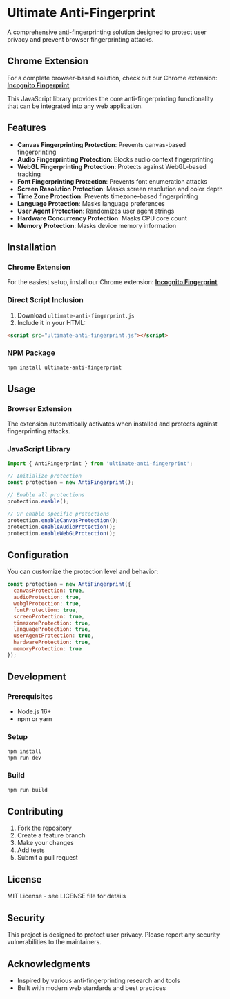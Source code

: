# Ultimate Anti-Fingerprint

A comprehensive anti-fingerprinting solution designed to protect user privacy and prevent browser fingerprinting attacks.

## Chrome Extension

For a complete browser-based solution, check out our Chrome extension: **[Incognito Fingerprint](https://github.com/lulavc/incognito-fingerprint)**

This JavaScript library provides the core anti-fingerprinting functionality that can be integrated into any web application.

## Features

- **Canvas Fingerprinting Protection**: Prevents canvas-based fingerprinting
- **Audio Fingerprinting Protection**: Blocks audio context fingerprinting
- **WebGL Fingerprinting Protection**: Protects against WebGL-based tracking
- **Font Fingerprinting Protection**: Prevents font enumeration attacks
- **Screen Resolution Protection**: Masks screen resolution and color depth
- **Time Zone Protection**: Prevents timezone-based fingerprinting
- **Language Protection**: Masks language preferences
- **User Agent Protection**: Randomizes user agent strings
- **Hardware Concurrency Protection**: Masks CPU core count
- **Memory Protection**: Masks device memory information

## Installation

### Chrome Extension

For the easiest setup, install our Chrome extension: **[Incognito Fingerprint](https://github.com/lulavc/incognito-fingerprint)**

### Direct Script Inclusion

1. Download `ultimate-anti-fingerprint.js`
2. Include it in your HTML:
```html
<script src="ultimate-anti-fingerprint.js"></script>
```

### NPM Package

```bash
npm install ultimate-anti-fingerprint
```

## Usage

### Browser Extension

The extension automatically activates when installed and protects against fingerprinting attacks.

### JavaScript Library

```javascript
import { AntiFingerprint } from 'ultimate-anti-fingerprint';

// Initialize protection
const protection = new AntiFingerprint();

// Enable all protections
protection.enable();

// Or enable specific protections
protection.enableCanvasProtection();
protection.enableAudioProtection();
protection.enableWebGLProtection();
```

## Configuration

You can customize the protection level and behavior:

```javascript
const protection = new AntiFingerprint({
  canvasProtection: true,
  audioProtection: true,
  webglProtection: true,
  fontProtection: true,
  screenProtection: true,
  timezoneProtection: true,
  languageProtection: true,
  userAgentProtection: true,
  hardwareProtection: true,
  memoryProtection: true
});
```

## Development

### Prerequisites

- Node.js 16+
- npm or yarn

### Setup

```bash
npm install
npm run dev
```

### Build

```bash
npm run build
```

## Contributing

1. Fork the repository
2. Create a feature branch
3. Make your changes
4. Add tests
5. Submit a pull request

## License

MIT License - see LICENSE file for details

## Security

This project is designed to protect user privacy. Please report any security vulnerabilities to the maintainers.

## Acknowledgments

- Inspired by various anti-fingerprinting research and tools
- Built with modern web standards and best practices 